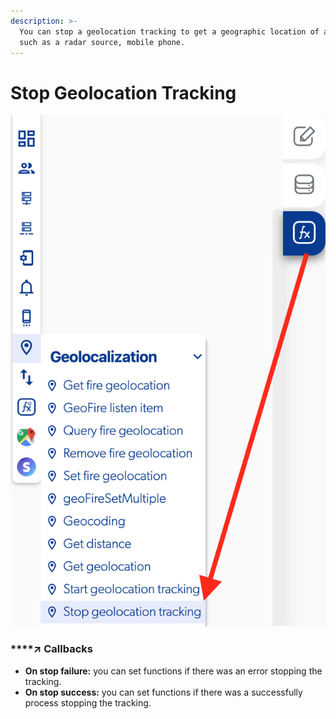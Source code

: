 ```yaml
---
description: >-
  You can stop a geolocation tracking to get a geographic location of an object,
  such as a radar source, mobile phone.
---
```


# Stop Geolocation Tracking

![](../../../.gitbook/assets/captura-de-pantalla-2020-02-10-a-la-s-14.27.33.png)



### \*\*\*\*↗ **Callbacks**

* **On stop failure:** you can set functions if there was an error stopping the tracking.
* **On stop success:** you can set functions if there was a successfully process stopping the tracking.


